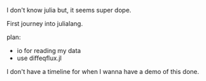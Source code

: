 I don't know julia but, it seems super dope.

First journey into julialang.

plan:
  - io for reading my data
  - use diffeqflux.jl


I don't have a timeline for when I wanna have a demo of this done.
